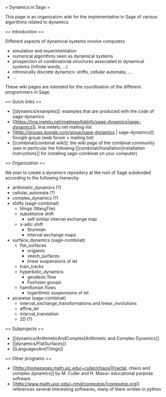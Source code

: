 = Dynamics in Sage =

This page is an organization wiki for the implementation in Sage of various algorithms related to dynamics.

== Introduction ==

Different aspects of dynamical systems involve computers

  * simulation and experimentation
  * numerical algorithms seen as dynamical systems
  * prospection of combinatorial structures associated to dynamical systems (infinite words, ...)
  * intrinsically discrete dynamics: shifts, cellular automata, ...
  * ...

These wiki pages are intended for the coordination of the different programmers in Sage.

== Quick links ==

  * [[dynamics/examples]]: examples that are produced with the code of sage-dynamics
  * [[https://lma.metelu.net/mailman/listinfo/sage-dynamics|sage-dynamics]]:  lma.metelu.net mailing-list
  * [[http://groups.google.com/group/sage-dynamics | sage-dynamics]]: Google group (web forum + mailing list)
  * [[combinat|combinat wiki]]: the wiki page of the combinat community (see in particular the following [[combinat/Installation|installation instructions]] for installing sage-combinat on your computer)

== Organization ==

We plan to create a *dynamics* repository at the root of Sage subdivided according to the following hierarchy

  * arithmetic_dynamics (?)
  * cellular_automata (?)
  * complex_dynamics (?)
  * shifts (sage-combinat)
    * tilings (WangTile)
    * substitutive shift
      * self similar interval exchange map
    * s-adic shift
      * Sturmian
      * interval exchange maps
  * surface_dynamics (sage-combinat)
    * flat_surfaces
      * origamis
      * veech_surfaces
      * linear suspensions of iet
    * train_tracks
    * hyperbolic_dynamics
      * geodesic flow
      * Fuchsian groups
    * hamiltonian flows
      * logarithmic suspensions of iet
  * picewise (sage-combinat)
    * interval_exchange_transformations and linear_involutions
    * affine_iet
    * interval_translation
    * 2D (?)

== Subprojects ==

  * [[dynamics/ArithmeticAndComplex|Arithmetic and Complex Dynamics]]
  * [[dynamics/FlatSurfaces]]
  * [[LanguagesAndTilings]]

== Other programs == 

 * [[http://homepages.math.uic.edu/~culler/chaos/|Fractal, chaos and complex dynamics]] by M. Culler and H. Masur: educational purpose software
 * [[http://www.math.uiuc.edu/~nmd/computop/|computop.org]] references several interesting softwares, many of them written in python
